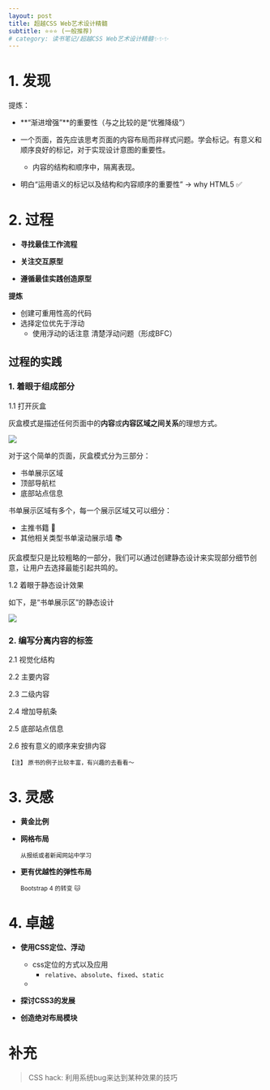 ```yaml
---
layout: post
title: 超越CSS Web艺术设计精髓
subtitle: ⭐️⭐️⭐️ (一般推荐)
# category: 读书笔记/超越CSS Web艺术设计精髓✨✨✨
---
```

<style>
.post-container img {
    width: 80%;
}
</style>

# 1. 发现

提炼：
 - **“渐进增强”**的重要性（与之比较的是“优雅降级”）
 - 一个页面，首先应该思考页面的内容布局而非样式问题。学会标记。有意义和顺序良好的标记，对于实现设计意图的重要性。
    + 内容的结构和顺序中，隔离表现。

- 明白“运用语义的标记以及结构和内容顺序的重要性”  -> why HTML5 ✅

# 2. 过程

* **寻找最佳工作流程**

* **关注交互原型**

* **遵循最佳实践创造原型**

**提炼**

  - 创建可重用性高的代码
  - 选择定位优先于浮动
    + 使用浮动的话注意 清楚浮动问题（形成BFC）

## 过程的实践

<!-- TODO: 将自己 book页面那部分作为一个例子讲解 -->

### 1. 着眼于组成部分
    
1.1 打开灰盒

 灰盒模式是描述任何页面中的**内容**或**内容区域之间关系**的理想方式。

![]({{site.imgurl}}/in-post/transcend-css/grey-box.png)

对于这个简单的页面，灰盒模式分为三部分：
- 书单展示区域
- 顶部导航栏
- 底部站点信息

书单展示区域有多个，每一个展示区域又可以细分：
- 主推书籍 📖
- 其他相关类型书单滚动展示墙 📚

灰盒模型只是比较粗略的一部分，我们可以通过创建静态设计来实现部分细节创意，让用户去选择最能引起共鸣的。

1.2 着眼于静态设计效果


如下，是“书单展示区”的静态设计

![]({{site.imgurl}}/in-post/transcend-css/静态设计.png)

### 2. 编写分离内容的标签

2.1 视觉化结构

2.2 主要内容

2.3 二级内容

2.4 增加导航条

2.5 底部站点信息

2.6 按有意义的顺序来安排内容

<small>【注】 原书的例子比较丰富，有兴趣的去看看～</small>

# 3. 灵感

* **黄金比例**

* **网格布局** 
    
    <small>从报纸或者新闻网站中学习</small>

* **更有优越性的弹性布局** 

    <small>Bootstrap 4 的转变 🐱</small>

# 4. 卓越

* **使用CSS定位、浮动**

    - css定位的方式以及应用
        - `relative`、`absolute`、`fixed`、`static`
    - 

* **探讨CSS3的发展**

* **创造绝对布局模块**

# 补充

> CSS hack: 利用系统bug来达到某种效果的技巧

<!--TODO: 列举某些css hack-->
